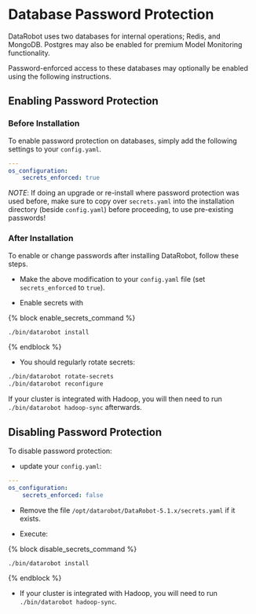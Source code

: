 # Database Password Protection

DataRobot uses two databases for internal operations; Redis, and MongoDB.
Postgres may also be enabled for premium Model Monitoring functionality.

Password-enforced access to these databases may optionally be enabled using the following instructions.

## Enabling Password Protection

### Before Installation

To enable password protection on databases, simply add the following settings to your `config.yaml`.

```yaml
---
os_configuration:
    secrets_enforced: true
```

*NOTE*: If doing an upgrade or re-install where password protection was used before,
make sure to copy over `secrets.yaml` into the installation directory (beside
`config.yaml`) before proceeding, to use pre-existing passwords!

### After Installation

To enable or change passwords after installing DataRobot, follow these steps.

* Make the above modification to your `config.yaml` file (set `secrets_enforced` to `true`).

* Enable secrets with

{% block enable_secrets_command %}
```bash
./bin/datarobot install
```
{% endblock %}

* You should regularly rotate secrets:

```bash
./bin/datarobot rotate-secrets
./bin/datarobot reconfigure
```

If your cluster is integrated with Hadoop, you will then need to run `./bin/datarobot hadoop-sync` afterwards.

## Disabling Password Protection

To disable password protection:

* update your `config.yaml`:

```yaml
---
os_configuration:
    secrets_enforced: false
```

* Remove the file `/opt/datarobot/DataRobot-5.1.x/secrets.yaml` if it exists.

* Execute:

{% block disable_secrets_command %}
```bash
./bin/datarobot install
```
{% endblock %}

* If your cluster is integrated with Hadoop, you will need to run
`./bin/datarobot hadoop-sync`.
